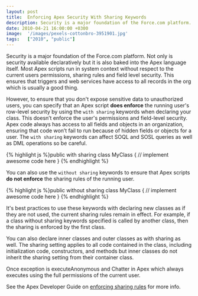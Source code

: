 ```yaml
---
layout: post
title:  Enforcing Apex Security With Sharing Keywords
description: Security is a major foundation of the Force.com platform. Not only is security available declaratively but it is also baked into the Apex language itself. Most Apex scripts run in system context without respect to the current users permissions, sharing rules and field level security. This ensures that triggers and web services have access to all records in the org which is usually a good thing. However, to ensure that you dont expose sensitive data to unauthorized users, you can specify that an 
date: 2010-04-21 16:00:00 +0300
image:  '/images/pexels-cottonbro-3951901.jpg'
tags:   ["2010", "public"]
---
```

<p>Security is a major foundation of the Force.com platform. Not only is security available declaratively but it is also baked into the Apex language itself. Most Apex scripts run in system context without respect to the current users permissions, sharing rules and field level security. This ensures that triggers and web services have access to all records in the org which is usually a good thing.</p>
<p>However, to ensure that you don't expose sensitive data to unauthorized users, you can specify that an Apex script <strong>does enforce</strong> the running user's row-level security by using the <code>with sharing</code> keywords when declaring your class. This doesn’t enforce the user's permissions and field-level security. Apex code always has access to all fields and objects in an organization, ensuring that code won’t fail to run because of hidden fields or objects for a user. The <code>with sharing</code> keywords can affect SOQL and SOSL queries as well as DML operations so be careful.</p>
{% highlight js %}public with sharing class MyClass {
 // implement awesome code here
}
{% endhighlight %}
<p>You can also use the <code>without sharing</code> keywords to ensure that Apex scripts <strong>do not enforce</strong> the sharing rules of the running user.</p>
{% highlight js %}public without sharing class MyClass {
 // implement awesome code here
}
{% endhighlight %}
<p>It's best practices to use these keywords with declaring new classes as if they are not used, the current sharing rules remain in effect. For example, if a class without sharing keywords specified is called by another class, then the sharing is enforced by the first class.</p>
<p>You can also declare inner classes and outer classes as with sharing as well. The sharing setting applies to all code contained in the class, including initialization code, constructors, and methods but inner classes do not inherit the sharing setting from their container class.</p>
<p>Once exception is executeAnonymous and Chatter in Apex which always executes using the full permissions of the current user.</p>
<p>See the Apex Developer Guide on <a href="https://developer.salesforce.com/docs/atlas.en-us.apexcode.meta/apexcode/apex_security_sharing_rules.htm">enforcing sharing rules</a> for more info.</p>

